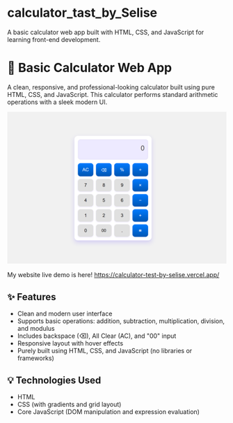 # calculator_tast_by_Selise
A basic calculator web app built with HTML, CSS, and JavaScript for learning front-end development.

# 🔢 Basic Calculator Web App

A clean, responsive, and professional-looking calculator built using pure HTML, CSS, and JavaScript. This calculator performs standard arithmetic operations with a sleek modern UI.

![Calculator Screenshot](./image.png)

My website live demo is here!
https://calculator-test-by-selise.vercel.app/

## ✨ Features

- Clean and modern user interface
- Supports basic operations: addition, subtraction, multiplication, division, and modulus
- Includes backspace (⌫), All Clear (AC), and "00" input
- Responsive layout with hover effects
- Purely built using HTML, CSS, and JavaScript (no libraries or frameworks)

## 💡 Technologies Used

- HTML
- CSS (with gradients and grid layout)
- Core JavaScript (DOM manipulation and expression evaluation)


